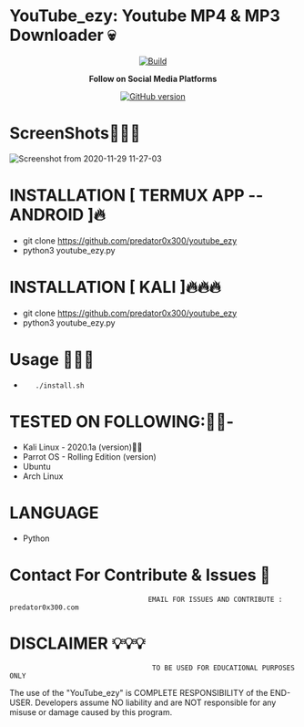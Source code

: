 <h1>YouTube_ezy: Youtube MP4 & MP3 Downloader 💀</h1>
<center><a href="https://github.com/predator0x300/youtube_ezy"><img src="https://img.shields.io/badge/Supported%20OS-Linux%2FWindows%2FmacOS-brightgreengreen.svg" alt="Build" data-canonical-src="https://img.shields.io/badge/Supported%20OS-Linux%2FWindows%2FmacOS-brightgreengreen.svg" style="max-width:100%;"></a></center>
<p align="center">
  <b> Follow on Social Media Platforms </b>
</p>
<p align="center">
<a href="https://www.facebook.com/profile.php?id=100039477441223"><img title="GitHub version" src="https://img.shields.io/badge/-Facebook-blue" ></a> 
</p>

# ScreenShots👨🏼‍💻
![Screenshot from 2020-11-29 11-27-03](https://user-images.githubusercontent.com/57313495/100522632-20b89d00-3170-11eb-89c0-912e0cac0fd1.png)



# INSTALLATION [ TERMUX APP --ANDROID ]🔥
* git clone https://github.com/predator0x300/youtube_ezy
* python3 youtube_ezy.py

# INSTALLATION [ KALI ]🔥🔥🔥
* git clone https://github.com/predator0x300/youtube_ezy
* python3 youtube_ezy.py

# Usage 🙋🏻‍♀️
*        ./install.sh

# TESTED ON FOLLOWING:👌🏻-
* Kali Linux - 2020.1a (version)👍🏻
* Parrot OS - Rolling Edition (version)
* Ubuntu 
* Arch Linux
# LANGUAGE 
* Python


# Contact For Contribute & Issues 📲

                                      EMAIL FOR ISSUES AND CONTRIBUTE : predator0x300.com

# DISCLAIMER 💡💡💡
                                       TO BE USED FOR EDUCATIONAL PURPOSES ONLY

The use of the "YouTube_ezy" is COMPLETE RESPONSIBILITY of the END-USER. Developers assume NO liability and are NOT responsible for any misuse or damage caused by this program. 



